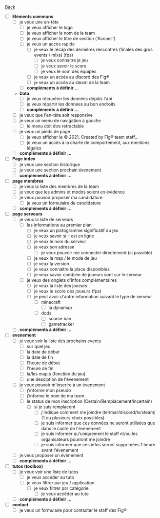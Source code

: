 [Back](../README.md)

- [ ] **Eléments communs**
  - [ ] je veux une en-tête
    - [ ] je veux afficher le logo
    - [ ] je veux afficher le nom de la team
    - [ ] je veux afficher le titre de section ('Accueil')
    - [ ] je veux un accès rapide
      - [ ] je veux le récap des dernières rencontres (finales des gros events / mixs) (fps)
        - [ ] je veux connaitre je jeu
        - [ ] je veux savoir le score
        - [ ] je veux le nom des équipes
      - [ ] je veux un accès au discord des Fig&reg;
      - [ ] je veux un accès au steam de la team
    - [ ] **compléments à définir ...**
  - **Data**
    - [ ] je veux récupérer les données depûis l'api
    - [ ] je veux répartir les données au bon endroits
    - [ ] **compléments à définir ...**
  - [ ] je veux que l'en-tête soit responsive
  - [ ] je veux un menu de navigation à gauche
    - [ ] le menu doit être rétractable
  - [ ] je veux un pieds de page
    - [ ] je veux afficher le &copy; 2021, Created by Fig&reg; team staff...
    - [ ] je veux un accès à la charte de comportement, aux mentions légales
  - [ ] **compléments à définir ...**
- [ ] **Page index**
  - [ ] je veux une section historique
  - [ ] je veux une section prochain évenement
  - [ ] **compléments à définir ...**
- [ ] **page membres**
  - [ ] je veux la liste des membres de la team
  - [ ] je veux que les admins et modos soient en évidence
  - [ ] je veux pouvoir proposer ma candidature
    - [ ] je veux un formulaire de candidature
  - [ ] **compléments à définir ...**
- [ ] **page serveurs**
  - [ ] je veux la liste de serveurs
    - [ ] les informations au premier plan
      - [ ] je veux un pictogramme significatif du jeu
      - [ ] je veux savoir si il est en ligne
      - [ ] je veux le nom du serveur
      - [ ] je veux son adresse
        - [ ] je veux pouvoir me connecter directement (si possible)
      - [ ] je veux la map / le mode de jeu
      - [ ] je veux la version
      - [ ] je veux connaitre la place disponibles
      - [ ] je veux savoir combien de joueurs sont sur le serveur
    - [ ] je veux des onglets d'infos complémentaires
      - [ ] je veux la liste des joueurs
      - [ ] je veux le score des joueurs (fps)
      - [ ] je peut avoir d'autre information suivant le type de serveur
        - [ ] minecraft
          - [ ] la dynamap
        - [ ] dods
          - [ ] source ban
          - [ ] gametracker
  - [ ] **compléments à définir ...**
- [ ] **evenement**
  - [ ] je veux voir la liste des prochains events
    - [ ] sur quel jeu
    - [ ] la date de début
    - [ ] la date de fin
    - [ ] l'heure de début
    - [ ] l'heure de fin
    - [ ] la/les map.s (fonction du jeu)
    - [ ] une desciption de l'évenement
  - [ ] je veux pouvoir m'inscrire à un évenement
    - [ ] j'informe mon pseudo
    - [ ] j'informe le nom de ma team
    - [ ] le status de mon inscription (Certain/Remplacement/incertain)
      - [ ] si je suis remplacent
        - [ ] j'indique comment me joindre (tel/mail/discord/ts/steam) (1 ou plusieurs choix possibles)
        - [ ] je suis informer que ces données ne seront utilisées que dans le cadre de l'évènement
        - [ ] je suis informer qu'uniquement le staff et/ou les organisateurs pourront me joindre
        - [ ] je suis informer que ces infos seront supprimées 1 heure avant l'évenement
  - [ ] je veux proposer un évènement
  - [ ] **compléments à définir ...**
- [ ] **tutos (toolbox)**
  - [ ] je veux voir une liste de tutos
      - [ ] je veux accéder au tuto
    - [ ] je veux filtrer par jeu / application
      - [ ] je veux filtrer par catégorie
        - [ ] je veux accéder au tuto
  - [ ] **compléments à définir ...**
- [ ] **contact**
  - [ ] je veux un formulaire pour contacter le staff des Fig&reg;
